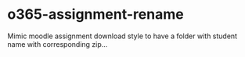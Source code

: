 # o365-assignment-rename

Mimic moodle assignment download style to have a folder with student name with corresponding zip...